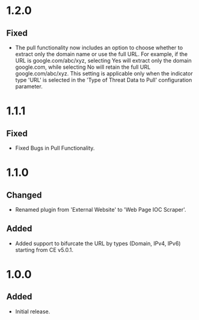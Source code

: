 # 1.2.0
## Fixed
- The pull functionality now includes an option to choose whether to extract only the domain name or use the full URL. For example, if the URL is google.com/abc/xyz, selecting Yes will extract only the domain google.com, while selecting No will retain the full URL google.com/abc/xyz. This setting is applicable only when the indicator type 'URL' is selected in the 'Type of Threat Data to Pull' configuration parameter.

# 1.1.1
## Fixed
- Fixed Bugs in Pull Functionality.

# 1.1.0
## Changed
- Renamed plugin from 'External Website' to 'Web Page IOC Scraper'.
## Added
- Added support to bifurcate the URL by types (Domain, IPv4, IPv6) starting from CE v5.0.1.

# 1.0.0
## Added
- Initial release.